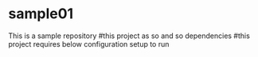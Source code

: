 # sample01
This is a sample repository
#this project as so and so dependencies
#this project requires below configuration setup to run

